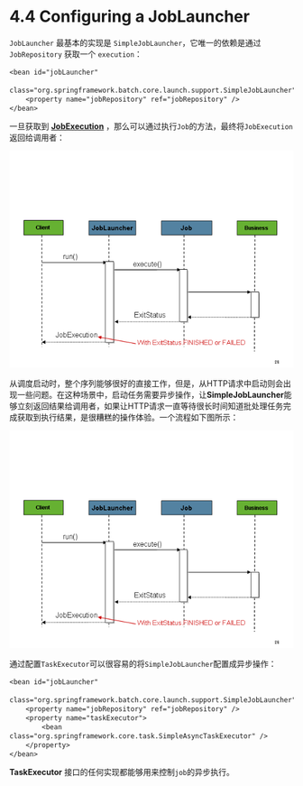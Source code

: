 # 4.4 Configuring a JobLauncher #

`JobLauncher` 最基本的实现是 `SimpleJobLauncher`，它唯一的依赖是通过 `JobRepository` 获取一个 `execution`：

	<bean id="jobLauncher"
	      class="org.springframework.batch.core.launch.support.SimpleJobLauncher">
	    <property name="jobRepository" ref="jobRepository" />
	</bean>

一旦获取到 **[JobExecution](http://docs.spring.io/spring-batch/trunk/reference/html/domain.html#jobExecution)** ，那么可以通过执行`Job`的方法，最终将`JobExecution`返回给调用者：

![同步执行的Job加载时序图](./44_1_job-launcher-sequence-sync.png)
 
从调度启动时，整个序列能够很好的直接工作，但是，从HTTP请求中启动则会出现一些问题。在这种场景中，启动任务需要异步操作，让**SimpleJobLauncher**能够立刻返回结果给调用者，如果让HTTP请求一直等待很长时间知道批处理任务完成获取到执行结果，是很糟糕的操作体验。一个流程如下图所示：

![异步加载时序图](./44_1_job-launcher-sequence-sync.png)
 
通过配置`TaskExecutor`可以很容易的将`SimpleJobLauncher`配置成异步操作：

	<bean id="jobLauncher"
	      class="org.springframework.batch.core.launch.support.SimpleJobLauncher">
	    <property name="jobRepository" ref="jobRepository" />
	    <property name="taskExecutor">
	        <bean class="org.springframework.core.task.SimpleAsyncTaskExecutor" />
	    </property>
	</bean>

**TaskExecutor** 接口的任何实现都能够用来控制`job`的异步执行。
